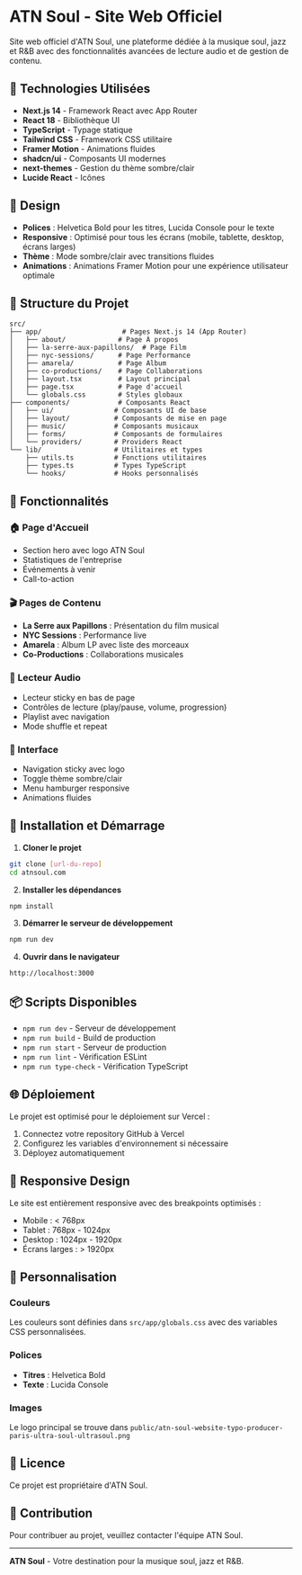 # ATN Soul - Site Web Officiel

Site web officiel d'ATN Soul, une plateforme dédiée à la musique soul, jazz et R&B avec des fonctionnalités avancées de lecture audio et de gestion de contenu.

## 🚀 Technologies Utilisées

- **Next.js 14** - Framework React avec App Router
- **React 18** - Bibliothèque UI
- **TypeScript** - Typage statique
- **Tailwind CSS** - Framework CSS utilitaire
- **Framer Motion** - Animations fluides
- **shadcn/ui** - Composants UI modernes
- **next-themes** - Gestion du thème sombre/clair
- **Lucide React** - Icônes

## 🎨 Design

- **Polices** : Helvetica Bold pour les titres, Lucida Console pour le texte
- **Responsive** : Optimisé pour tous les écrans (mobile, tablette, desktop, écrans larges)
- **Thème** : Mode sombre/clair avec transitions fluides
- **Animations** : Animations Framer Motion pour une expérience utilisateur optimale

## 📁 Structure du Projet

```
src/
├── app/                    # Pages Next.js 14 (App Router)
│   ├── about/             # Page À propos
│   ├── la-serre-aux-papillons/  # Page Film
│   ├── nyc-sessions/      # Page Performance
│   ├── amarela/           # Page Album
│   ├── co-productions/    # Page Collaborations
│   ├── layout.tsx         # Layout principal
│   ├── page.tsx           # Page d'accueil
│   └── globals.css        # Styles globaux
├── components/            # Composants React
│   ├── ui/               # Composants UI de base
│   ├── layout/           # Composants de mise en page
│   ├── music/            # Composants musicaux
│   ├── forms/            # Composants de formulaires
│   └── providers/        # Providers React
└── lib/                  # Utilitaires et types
    ├── utils.ts          # Fonctions utilitaires
    ├── types.ts          # Types TypeScript
    └── hooks/            # Hooks personnalisés
```

## 🎵 Fonctionnalités

### 🏠 Page d'Accueil
- Section hero avec logo ATN Soul
- Statistiques de l'entreprise
- Événements à venir
- Call-to-action

### 🎬 Pages de Contenu
- **La Serre aux Papillons** : Présentation du film musical
- **NYC Sessions** : Performance live
- **Amarela** : Album LP avec liste des morceaux
- **Co-Productions** : Collaborations musicales

### 🎵 Lecteur Audio
- Lecteur sticky en bas de page
- Contrôles de lecture (play/pause, volume, progression)
- Playlist avec navigation
- Mode shuffle et repeat

### 🎨 Interface
- Navigation sticky avec logo
- Toggle thème sombre/clair
- Menu hamburger responsive
- Animations fluides

## 🚀 Installation et Démarrage

1. **Cloner le projet**
```bash
git clone [url-du-repo]
cd atnsoul.com
```

2. **Installer les dépendances**
```bash
npm install
```

3. **Démarrer le serveur de développement**
```bash
npm run dev
```

4. **Ouvrir dans le navigateur**
```
http://localhost:3000
```

## 📦 Scripts Disponibles

- `npm run dev` - Serveur de développement
- `npm run build` - Build de production
- `npm run start` - Serveur de production
- `npm run lint` - Vérification ESLint
- `npm run type-check` - Vérification TypeScript

## 🌐 Déploiement

Le projet est optimisé pour le déploiement sur Vercel :

1. Connectez votre repository GitHub à Vercel
2. Configurez les variables d'environnement si nécessaire
3. Déployez automatiquement

## 📱 Responsive Design

Le site est entièrement responsive avec des breakpoints optimisés :
- Mobile : < 768px
- Tablet : 768px - 1024px
- Desktop : 1024px - 1920px
- Écrans larges : > 1920px

## 🎨 Personnalisation

### Couleurs
Les couleurs sont définies dans `src/app/globals.css` avec des variables CSS personnalisées.

### Polices
- **Titres** : Helvetica Bold
- **Texte** : Lucida Console

### Images
Le logo principal se trouve dans `public/atn-soul-website-typo-producer-paris-ultra-soul-ultrasoul.png`

## 📄 Licence

Ce projet est propriétaire d'ATN Soul.

## 🤝 Contribution

Pour contribuer au projet, veuillez contacter l'équipe ATN Soul.

---

**ATN Soul** - Votre destination pour la musique soul, jazz et R&B.

